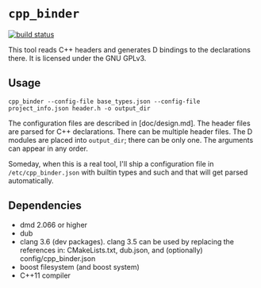 # `cpp_binder`

[![build status](https://ci.acm.jhu.edu/projects/1/status.png?ref=master)](https://ci.acm.jhu.edu/projects/1?ref=master)

This tool reads C++ headers and generates D bindings to the declarations there.
It is licensed under the GNU GPLv3.

## Usage

```
cpp_binder --config-file base_types.json --config-file project_info.json header.h -o output_dir
```

The configuration files are described in [doc/design.md].
The header files are parsed for C++ declarations.
There can be multiple header files.
The D modules are placed into `output_dir`; there can be only one.
The arguments can appear in any order.

Someday, when this is a real tool, I'll ship a configuration file in `/etc/cpp_binder.json` with builtin types and such and that will get parsed automatically.

## Dependencies

*   dmd 2.066 or higher
*   dub
*   clang 3.6 (dev packages).  clang 3.5 can be used by replacing the references in: CMakeLists.txt, dub.json, and (optionally) config/cpp_binder.json
*   boost filesystem (and boost system)
*   C++11 compiler
